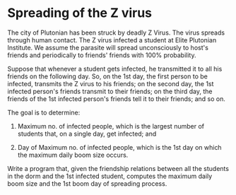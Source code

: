 # Spreading of the Z virus


The city of Plutonian has been struck by deadly Z Virus.  The virus spreads through human contact. The Z virus infected a student at Elite Plutonian Institute. We assume the parasite will spread unconsciously to host&#39;s friends and periodically to friends&#39; friends with 100% probability.



Suppose that whenever a student gets infected, he transmitted it to all his friends on the following day. So, on the 1st day, the first person to be infected, transmits the Z virus to his friends; on the second day, the 1st infected person&#39;s  friends transmit to their friends; on the third day, the friends of the 1st infected person&#39;s friends tell it to their friends; and so on.



The goal is to determine:

1. Maximum no. of infected people, which is the largest number of students that, on a single day, get infected; and

2. Day of Maximum no. of infected people, which is the 1st day on which the maximum daily boom size occurs.

Write a program that, given the friendship relations between all the students in the dorm and the 1st infected student, computes the maximum daily boom size and the 1st boom day of spreading process.
